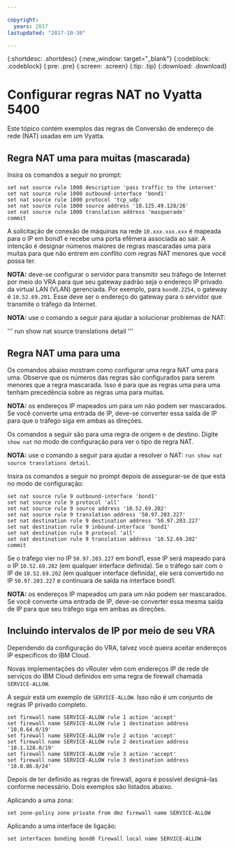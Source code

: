 ```yaml
---

copyright:
  years: 2017
lastupdated: "2017-10-30"

---
```


{:shortdesc: .shortdesc}
{:new_window: target="_blank"}
{:codeblock: .codeblock}
{:pre: .pre}
{:screen: .screen}
{:tip: .tip}
{:download: .download}

# Configurar regras NAT no Vyatta 5400
Este tópico contém exemplos das regras de Conversão de endereço de rede (NAT) usadas em um Vyatta.

## Regra NAT uma para muitas (mascarada)

Insira os comandos a seguir no prompt:

~~~
set nat source rule 1000 description 'pass traffic to the internet'
set nat source rule 1000 outbound-interface 'bond1'
set nat source rule 1000 protocol 'tcp_udp'
set nat source rule 1000 source address '10.125.49.128/26'
set nat source rule 1000 translation address 'masquerade'
commit
~~~

A solicitação de conexão de máquinas na rede `10.xxx.xxx.xxx` é mapeada para o IP em bond1 e recebe uma porta efêmera associada ao sair. A intenção é designar números maiores de regras mascaradas uma para muitas para que não entrem em conflito com regras NAT menores que você possa ter.

**NOTA:** deve-se configurar o servidor para transmitir seu tráfego de Internet por meio do VRA para que seu gateway padrão seja o endereço IP privado da virtual LAN (VLAN) gerenciada. Por exemplo, para `bond0.2254`, o gateway é `10.52.69.201`. Esse deve ser o endereço do gateway para o servidor que transmite o tráfego da Internet.

**NOTA:** use o comando a seguir para ajudar a solucionar problemas de NAT: 

'''
run show nat source translations detail 
'''

## Regra NAT uma para uma

Os comandos abaixo mostram como configurar uma regra NAT uma para uma. Observe que os números das regras são configurados para serem menores que a regra mascarada. Isso é para que as regras uma para uma tenham precedência sobre as regras uma para muitas.

**NOTA:** os endereços IP mapeados um para um não podem ser mascarados. Se você converte uma entrada de IP, deve-se converter essa saída de IP para que o tráfego siga em ambas as direções.

Os comandos a seguir são para uma regra de origem e de destino. Digite `show nat` no modo de configuração para ver o tipo de regra NAT.

**NOTA:** use o comando a seguir para ajudar a resolver o NAT: `run show nat source translations detail`. 

Insira os comandos a seguir no prompt depois de assegurar-se de que está no modo de configuração:

~~~
set nat source rule 9 outbound-interface 'bond1'
set nat source rule 9 protocol 'all'
set nat source rule 9 source address '10.52.69.202'
set nat source rule 9 translation address '50.97.203.227'
set nat destination rule 9 destination address '50.97.203.227'
set nat destination rule 9 inbound-interface 'bond1'
set nat destination rule 9 protocol 'all'
set nat destination rule 9 translation address '10.52.69.202'
commit
~~~

Se o tráfego vier no IP `50.97.203.227` em bond1, esse IP será mapeado para o IP `10.52.69.202` (em qualquer interface definida). Se o tráfego sair com o IP de `10.52.69.202` (em qualquer interface definida), ele será convertido no IP `50.97.203.227` e continuará de saída na interface bond1.

**NOTA:** os endereços IP mapeados um para um não podem ser mascarados. Se você converte uma entrada de IP, deve-se converter essa mesma saída de IP para que seu tráfego siga em ambas as direções.


## Incluindo intervalos de IP por meio de seu VRA

Dependendo da configuração do VRA, talvez você queira aceitar endereços IP específicos do IBM Cloud. 

Novas implementações do vRouter vêm com endereços IP de rede de serviços do IBM Cloud definidos em uma regra de firewall chamada `SERVICE-ALLOW`.

A seguir está um exemplo de `SERVICE-ALLOW`. Isso não é um conjunto de regras IP privado completo.

~~~
set firewall name SERVICE-ALLOW rule 1 action 'accept'
set firewall name SERVICE-ALLOW rule 1 destination address '10.0.64.0/19'
set firewall name SERVICE-ALLOW rule 2 action 'accept'
set firewall name SERVICE-ALLOW rule 2 destination address '10.1.128.0/19'
set firewall name SERVICE-ALLOW rule 3 action 'accept'
set firewall name SERVICE-ALLOW rule 3 destination address '10.0.86.0/24'
~~~

Depois de ter definido as regras de firewall, agora é possível designá-las conforme necessário. Dois exemplos são listados abaixo. 

Aplicando a uma zona:

`set zone-policy zone private from dmz firewall name SERVICE-ALLOW`

Aplicando a uma interface de ligação:

`set interfaces bonding bond0 firewall local name SERVICE-ALLOW`
